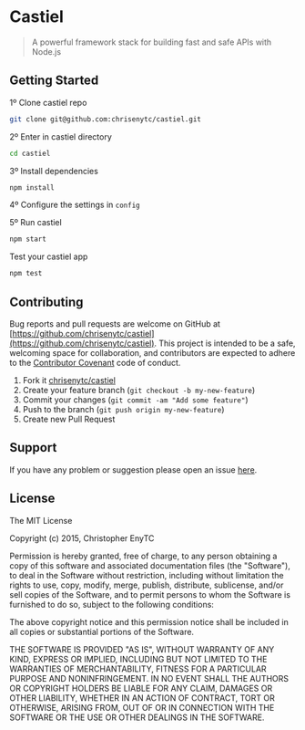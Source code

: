 # Castiel

> A powerful framework stack for building fast and safe APIs with Node.js

## Getting Started

1º Clone castiel repo

```bash
git clone git@github.com:chrisenytc/castiel.git
```

2º Enter in castiel directory
```bash
cd castiel
```

3º Install dependencies

```bash
npm install
```

4º Configure the settings in `config`

5º Run castiel

```bash
npm start
```

Test your castiel app

```bash
npm test
```

## Contributing

Bug reports and pull requests are welcome on GitHub at [https://github.com/chrisenytc/castiel](https://github.com/chrisenytc/castiel). This project is intended to be a safe, welcoming space for collaboration, and contributors are expected to adhere to the [Contributor Covenant](http://contributor-covenant.org) code of conduct.

1. Fork it [chrisenytc/castiel](https://github.com/chrisenytc/castiel/fork)
2. Create your feature branch (`git checkout -b my-new-feature`)
3. Commit your changes (`git commit -am "Add some feature"`)
4. Push to the branch (`git push origin my-new-feature`)
5. Create new Pull Request

## Support
If you have any problem or suggestion please open an issue [here](https://github.com/chrisenytc/castiel/issues).

## License 

The MIT License

Copyright (c) 2015, Christopher EnyTC

Permission is hereby granted, free of charge, to any person
obtaining a copy of this software and associated documentation
files (the "Software"), to deal in the Software without
restriction, including without limitation the rights to use,
copy, modify, merge, publish, distribute, sublicense, and/or sell
copies of the Software, and to permit persons to whom the
Software is furnished to do so, subject to the following
conditions:

The above copyright notice and this permission notice shall be
included in all copies or substantial portions of the Software.

THE SOFTWARE IS PROVIDED "AS IS", WITHOUT WARRANTY OF ANY KIND,
EXPRESS OR IMPLIED, INCLUDING BUT NOT LIMITED TO THE WARRANTIES
OF MERCHANTABILITY, FITNESS FOR A PARTICULAR PURPOSE AND
NONINFRINGEMENT. IN NO EVENT SHALL THE AUTHORS OR COPYRIGHT
HOLDERS BE LIABLE FOR ANY CLAIM, DAMAGES OR OTHER LIABILITY,
WHETHER IN AN ACTION OF CONTRACT, TORT OR OTHERWISE, ARISING
FROM, OUT OF OR IN CONNECTION WITH THE SOFTWARE OR THE USE OR
OTHER DEALINGS IN THE SOFTWARE.


